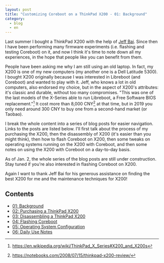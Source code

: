```yaml
---
layout: post
title: "Customizing Coreboot on a ThinkPad X200 - 01: Background"
category:
  - blog
  - en
---
```


Last summer I bought a ThinkPad X200 with the help of [Jeff Bai][jelly]. Since then I have been performing many firmware experiments (i.e. flashing and testing Coreboot) on it, and now I think it's time to note down all my experiences, in the hope that people like you can benefit from them.

People have been asking me why I am still using an old laptop. In fact, my X200 is one of my new computers (my another one is a Dell Latitude 5300). I bought X200 originally because I was interested in Libreboot (and Coreboot) and wanted to play with it. Jeff, who knows a lot in old computers, also endorsed my choice, but in the aspect of X200's attributes: it's classic and durable, without too many compromises. "This was one of the last models of the X-Series able to run Libreboot, a Free Software BIOS replacement."[^1] It cost more than 8,000 CNY[^2] at that time, but in 2019 you only need around 300 CNY to buy one from a second-hand market (or Taobao).

I break the whole content into a series of blog posts for easier navigation. Links to the posts are listed below. I'll first talk about the process of my purchasing the X200, then the disassembly of X200 (it's easier than you might think), then how to flash Coreboot on X200, then some tweaks on operating systems running on the X200 with Coreboot, and then some notes on using the X200 with Coreboot on a day-to-day basis.

As of Jan. 2, the whole series of the blog posts are still under construction. Stay tuned if you're also interested in flashing Coreboot on X200.

Again I want to thank Jeff Bai for his generous assistance on finding the best X200 for me and the maintenance techniques for X200!

## Contents

- [01: Background][contents-01]
- [02: Purchasing a ThinkPad X200][contents-02]
- [03: Disassembling a ThinkPad X200][contents-03]
- [04: Flashing Coreboot][contents-04]
- [05: Operating System Configuration][contents-05]
- [06: Daily Use Notes][contents-06]

[jelly]: https://mingcongbai.wtf
[contents-01]: ###
[contents-02]: ###
[contents-03]: ###
[contents-04]: ###
[contents-05]: ###
[contents-06]: ###

[^1]: https://en.wikipedia.org/wiki/ThinkPad_X_Series#X200_and_X200s
[^2]: https://notebooks.com/2008/07/15/thinkpad-x200-review/
